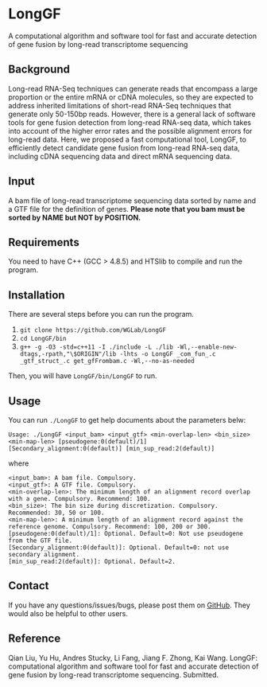 # LongGF
A computational algorithm and software tool for fast and accurate detection of gene fusion by long-read transcriptome sequencing

## Background
Long-read RNA-Seq techniques can generate reads that encompass a large proportion or the entire mRNA or cDNA molecules, so they are expected to address inherited limitations of short-read RNA-Seq techniques that generate only 50-150bp reads. However, there is a general lack of software tools for gene fusion detection from long-read RNA-seq data, which takes into account of the higher error rates and the possible alignment errors for long-read data. Here, we proposed a fast computational tool, LongGF, to efficiently detect candidate gene fusion from long-read RNA-seq data, including cDNA sequencing data and direct mRNA sequencing data. 

## Input
A bam file of long-read transcriptome sequencing data sorted by name and a GTF file for the definition of genes. **Please note that you bam must be sorted by NAME but NOT by POSITION.**

## Requirements
You need to have C++ (GCC > 4.8.5) and HTSlib to compile and run the program. 

## Installation
There are several steps before you can run the program.
1. `git clone https://github.com/WGLab/LongGF`
2. `cd LongGF/bin`
3. `g++ -g -O3 -std=c++11 -I ./include -L ./lib -Wl,--enable-new-dtags,-rpath,"\$ORIGIN"/lib -lhts -o LongGF _com_fun_.c _gtf_struct_.c get_gfFrombam.c -Wl,--no-as-needed`

Then, you will have `LongGF/bin/LongGF` to run.

## Usage
You can run `./LongGF` to get help documents about the parameters belw:
```
Usage: ./LongGF <input_bam> <input_gtf> <min-overlap-len> <bin_size> <min-map-len> [pseudogene:0(default)/1] [Secondary_alignment:0(default)] [min_sup_read:2(default)]
```
where
```
<input_bam>: A bam file. Compulsory.
<input_gtf>: A GTF file. Compulsory. 
<min-overlap-len>: The minimum length of an alignment record overlap with a gene. Compulsory. Recommend: 100.
<bin_size>: The bin size during discretization. Compulsory. Recommended: 30, 50 or 100.
<min-map-len>: A minimum length of an alignment record against the reference genome. Compulsory. Recommend: 100, 200 or 300.
[pseudogene:0(default)/1]: Optional. Default=0: Not use pseudogene from the GTF file.
[Secondary_alignment:0(default)]: Optional. Default=0: not use secondary alignment.
[min_sup_read:2(default)]: Optional. Default=2. 
```

## Contact
If you have any questions/issues/bugs, please post them on [GitHub](https://github.com/WGLab/LongGF/issues). They would also be helpful to other users.

## Reference
Qian Liu, Yu Hu, Andres Stucky, Li Fang, Jiang F. Zhong, Kai Wang. LongGF: computational algorithm and software tool for fast and accurate detection of gene fusion by long-read transcriptome sequencing. Submitted.


